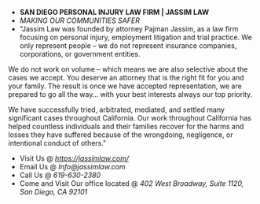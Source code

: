 - **SAN DIEGO PERSONAL INJURY LAW FIRM | JASSIM LAW**
- _MAKING OUR COMMUNITIES SAFER_
- "Jassim Law was founded by attorney Pajman Jassim, as a law firm focusing on personal injury, employment litigation and trial practice. We only represent people – we do not represent insurance companies, corporations, or government entities.

We do not work on volume – which means we are also selective about the cases we accept. You deserve an attorney that is the right fit for you and your family. The result is once we have accepted representation, we are prepared to go all the way… with your best interests always our top priority.

We have successfully tried, arbitrated, mediated, and settled many significant cases throughout California. Our work throughout California has helped countless individuals and their families recover for the harms and losses they have suffered because of the wrongdoing, negligence, or intentional conduct of others."
- Visit Us @ _https://jassimlaw.com/_
- Email Us @ _Info@jassimlaw.com_
- Call Us @ _619-630-2380_
- Come and Visit Our office located @ _402 West Broadway, Suite 1120, San Diego, CA 92101_

<!---
alfredjassim82/alfredjassim82 is a ✨ special ✨ repository because its `README.md` (this file) appears on your GitHub profile.
You can click the Preview link to take a look at your changes.
--->

